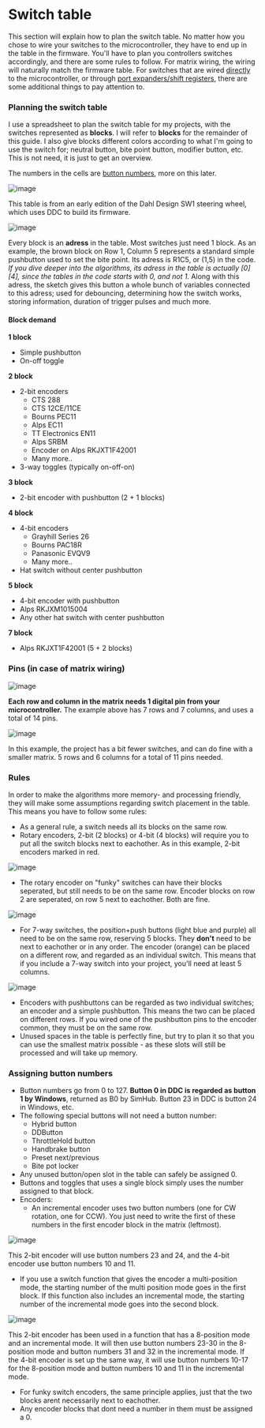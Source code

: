 # Switch table

This section will explain how to plan the switch table. No matter how you chose to wire your switches to the microcontroller, they have to end up in the table in the firmware. You'll have to plan you controllers switches accordingly, and there are some rules to follow. For matrix wiring, the wiring will naturally match the firmware table. For switches that are wired [directly](non-matrix-switches.md) to the microcontroller, or through [port expanders/shift registers](shift-registers.md), there are some additional things to pay attention to.&#x20;

### Planning the switch table

I use a spreadsheet to plan the switch table for my projects, with the switches represented as **blocks**. I will refer to **blocks** for the remainder of this guide. I also give blocks different colors according to what I'm going to use the switch for; neutral button, bite point button, modifier button, etc. This is not need, it is just to get an overview.

The numbers in the cells are [button numbers](../../3.-coding/essentials/10\_matrixandanalog.ino.md#button-numbers), more on this later.&#x20;

![image](https://user-images.githubusercontent.com/40788634/191767001-6133685e-d7a5-4eef-9de6-aea218732961.png)

This table is from an early edition of the Dahl Design SW1 steering wheel, which uses DDC to build its firmware.

![image](https://user-images.githubusercontent.com/40788634/191212291-7e49c0ff-8039-435d-b81b-752512a5e36d.png)

Every block is an **adress** in the table. Most switches just need 1 block. As an example, the brown block on Row 1, Column 5 represents a standard simple pushbutton used to set the bite point. Its adress is R1C5, or (1,5) in the code. _If you dive deeper into the algorithms, its adress in the table is actually \[0]\[4], since the tables in the code starts with 0, and not 1._ Along with this adress, the sketch gives this button a whole bunch of variables connected to this adress; used for debouncing, determining how the switch works, storing information, duration of trigger pulses and much more.

#### Block demand

**1 block**

* Simple pushbutton
* On-off toggle

**2 block**

* 2-bit encoders
  * CTS 288
  * CTS 12CE/11CE
  * Bourns PEC11
  * Alps EC11
  * TT Electronics EN11
  * Alps SRBM
  * Encoder on Alps RKJXT1F42001
  * Many more..
* 3-way toggles (typically on-off-on)

**3 block**

* 2-bit encoder with pushbutton (2 + 1 blocks)

**4 block**

* 4-bit encoders
  * Grayhill Series 26
  * Bourns PAC18R
  * Panasonic EVQV9
  * Many more..
* Hat switch without center pushbutton

**5 block**

* 4-bit encoder with pushbutton
* Alps RKJXM1015004
* Any other hat switch with center pushbutton

**7 block**

* Alps RKJXT1F42001 (5 + 2 blocks)

### Pins (in case of matrix wiring)

![image](https://user-images.githubusercontent.com/40788634/191212291-7e49c0ff-8039-435d-b81b-752512a5e36d.png)

**Each row and column in the matrix needs 1 digital pin from your microcontroller.** The example above has 7 rows and 7 columns, and uses a total of 14 pins.

![image](https://user-images.githubusercontent.com/40788634/191214679-a6bf93db-3b8a-4dcb-85d8-b50004addcc5.png)

In this example, the project has a bit fewer switches, and can do fine with a smaller matrix. 5 rows and 6 columns for a total of 11 pins needed.

### &#x20;Rules

In order to make the algorithms more memory- and processing friendly, they will make some assumptions regarding switch placement in the table. This means you have to follow some rules:

* As a general rule, a switch needs all its blocks on the same row.
* Rotary encoders, 2-bit (2 blocks) or 4-bit (4 blocks) will require you to put all the switch blocks next to eachother. As in this example, 2-bit encoders marked in red.

![image](https://user-images.githubusercontent.com/40788634/191216527-024504bc-e566-44d3-bea8-28d1dfe44cff.png)

* The rotary encoder on "funky" switches can have their blocks seperated, but still needs to be on the same row. Encoder blocks on row 2 are seperated, on row 5 next to eachother. Both are fine.

![image](https://user-images.githubusercontent.com/40788634/191217205-40ebc624-d074-4ecf-a8e6-daeaa2efaa36.png)

* For 7-way switches, the position+push buttons (light blue and purple) all need to be on the same row, reserving 5 blocks. They **don't** need to be next to eachother or in any order. The encoder (orange) can be placed on a different row, and regarded as an individual switch. This means that if you include a 7-way switch into your project, you'll need at least 5 columns.

![image](https://user-images.githubusercontent.com/40788634/191218912-43284af8-672b-4cc9-aefe-2ec046dae25d.png)

* Encoders with pushbuttons can be regarded as two individual switches; an encoder and a simple pushbutton. This means the two can be placed on different rows. If you wired one of the pushbutton pins to the encoder common, they must be on the same row.
* Unused spaces in the table is perfectly fine, but try to plan it so that you can use the smallest matrix possible - as these slots will still be processed and will take up memory.

### Assigning button numbers

* Button numbers go from 0 to 127. **Button 0 in DDC is regarded as button 1 by Windows**, returned as B0 by SimHub. Button 23 in DDC is button 24 in Windows, etc.
* The following special buttons will not need a button number:
  * Hybrid button
  * DDButton
  * ThrottleHold button
  * Handbrake button
  * Preset next/previous
  * Bite pot locker
* Any unused button/open slot in the table can safely be assigned 0.
* Buttons and toggles that uses a single block simply uses the number assigned to that block.
* Encoders:
  * An incremental encoder uses two button numbers (one for CW rotation, one for CCW). You just need to write the first of these numbers in the first encoder block in the matrix (leftmost).

![image](https://user-images.githubusercontent.com/40788634/191233513-278b9395-3fc9-4564-b6a8-f66b5f787926.png)

This 2-bit encoder will use button numbers 23 and 24, and the 4-bit encoder use button numbers 10 and 11.

* If you use a switch function that gives the encoder a multi-position mode, the starting number of the multi position mode goes in the first block. If this function also includes an incremental mode, the starting number of the incremental mode goes into the second block.

![image](https://user-images.githubusercontent.com/40788634/191234054-4e2c514d-a6e6-4b8d-a2be-9f9d150e7b80.png)

This 2-bit encoder has been used in a function that has a 8-position mode and an incremental mode. It will then use button numbers 23-30 in the 8-position mode and button numbers 31 and 32 in the incremental mode. If the 4-bit encoder is set up the same way, it will use button numbers 10-17 for the 8-position mode and button numbers 10 and 11 in the incremental mode.

* For funky switch encoders, the same principle applies, just that the two blocks arent necessarily next to eachother.
* Any encoder blocks that dont need a number in them must be assigned a 0.
